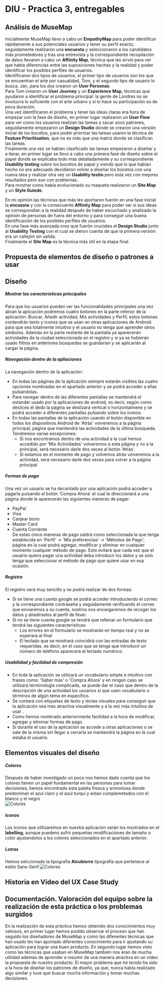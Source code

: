 # DIU - Practica 3, entregables

## Análisis de MuseMap   
Inicialmente MuseMap llevo a cabo un **EmpathyMap** para poder identificar rápidamente a sus potenciales usuarios y tener su perfil exacto, seguidamente realizaron una **encuesta** y seleccionaron a los candidatos más prometedores y tras una entrevista y la correspondiente recopilación de datos llevaron a cabo un **Affinity Map**, técnica que les sirvió para ver que había diferencias entre las suposiciones hechas y la realidad y poder identificar los posibles perfiles de usuarios.  
Identificaron dos tipos de usuarios, el primer tipo de usuarios son los que se encuentran el arte por casualidad, Tom, y el segundo tipo de usuario lo busca, Jan, para los dos crearon un **User Personas**.  
Para Tom crearon un **User Journey** y un **Experience Map**, técnicas que ayudaron a identificar el problema principal: la gente de Londres no se involucra lo suficiente con el arte urbano y si lo hace su participación es de poca duración.  
Una vez identificaron el problema y tener las ideas claras era hora de empezar con la fase de diseño, en primer lugar realizaron un **User Flow** para ver como los usuarios realizan las tareas y sacar unos patrones, seguidamente empezaron un **Design Studio** donde se crearon una versión inicial de los bocetos, para poder priorizar las tareas usaron la técnica de **Feature Prioritisation**, que no es más que una matriz donde se clasifican las tareas.  
Finalmente una vez se habían clasificado las tareas empezaron a diseñar y a iterar, en primer lugar se llevo a cabo una primera fase de diseño sobre el papel donde se explicaba todo más detalladamente y su correspondiente **Usability testing** sobre los bocetos de papel y viendo que lo que habían hecho no era adecuado decidieron volver a diseñar los bocetos con una nueva idea y realizar otra vez un **Usability testin** pero esta vez con mejores resultados pero aun con problemas.  
Para mostrar como había evolucionado su maqueta realizaron un **Site Map** y un **Style Guiede**.  
  
En mi opinión las técnicas que más les aportaron fuerón en una fase inicial la **encuesta** y con la consecuente **Affinity Map** para poder ver si sus ideas se correspondían a la realidad después de haber escuchado y analizado la opinión de personas de fuera del entorno y para conseguir una buena identificación de los posibles perfiles de usuarios.  
En una fase más avanzada creo que fuerón cruciales el **Design Studio** junto al **Usability Testing** con el cual se dieron cuenta de que la primera versión era un callejón sin salida.  
Finalmente el **Site Map** es la técnica más útil en la etapa final.

## Propuesta de elementos de diseño o patrones a usar 

## Diseño 

##### Mostrar las características principales 
Para que los usuarios puedan ver las funcionalidades principales una vez abran la aplicación podremos cuatro botones en la parte inferior de la aplicación: Buscar, Añadir actividad, Mis actividades y Perfil; estos botones contendrán texto y iconos que se usan en otras aplicaciones de Android para que sea totalmente intuitivo y el usuario no tenga que aprender otros símbolos.
Además en la parte restante de la pantalla ya aparecerán actividades de la ciudad seleccionada en el registro y si ya se hubierán usado filtros en anteriores búsquedas se guardarían y se aplicarián al cargar la página.

##### Navegación dentro de la apliaciones
La navegación dentro de la aplicación: 
 - En todas las páginas de la aplicación siempre estarán visibles las cuatro opciones nombradas en el apartado anterior y se podrá acceder a ellas pulsándolas.
 - Para navegar dentro de las diferentes pantallas se mantendrá el estandar usado por la aplicaciones de android, es decir, según como deslices el dedo la página se deslizará vertical o horizontalmene y se podrá acceder a diferentes pantallas pulsando sobre los iconos.
 - En todas las pantallas de la aplicación usando el botón disponible en todos los dispositivos Android de 'Atrás' volveremos a la página principal, página que mantendrá las actividades de la última búsqueda. Tendremos varias excepciones:
     * Si nos encontramos dentro de una actividad a la cual hemos accedido por 'Mis Actividades' volveremos a esta página y no a la principal, será necesario darle dos veces al botón 'Atrás'.
     * Si estamos en el momento de pago y volvemos atrás volveremos a la actividad, será necesario darle dos veces para volver a la página principal

##### Formas de pago 
Una vez un usuario se ha decantado por una aplicación podrá acceder a pagarla pulsando el botón 'Compra Ahora' el cual le direccionará a una página donde le aparecerán las siguientes maneras de pagar:
- PayPal
- Visa
- Canjear bono
- Master Card 
- Cuenta Corriente  
De estas cinco maneras de pago saldrá como seleccionada la que tenga establecida en 'Perfil' -> 'Mis preferencias' -> 'Métodos de Pago', página en la cual podrá agregar, modificar y eliminar en cualquier momento cualquier método de pago. Esto evitará que cada vez que el usuario quiera pagar una actividad deba introducir los datos y se solo tenga que seleccionar el método de pago que quiere usar en esa ocasión.

##### Registro
El registro será muy sencillo y se podrá realizar de dos formas:
- Si se tiene una cuenta google se podrá acceder introduciendo el correo y la correspondiente contraseña y seguidamente verificando el correo que enviaremos a su cuenta, nostros nos encargaremos de recoger los datos y añadírselos al perfil de fever.
- Si no se tiene cuenta google se tendrá que rellenar un formulario que tendrá las siguientes características:
    * Los errores en el formulario se mostrarán en tiempo real y no se esperara al final 
    * El teclado que se mostrará coincidirá con las entradas de texto requeridas, es decir, en el caso que se tenga que introducir un número de teléfono aparecerá el teclado numérico.
   
##### Usabilidad y facilidad de compresión
 - En toda la aplicación se utilizará un vocabulario simple e intuitivo con frases como: 'Saber más' o 'Compra Ahora' y en ningún caso se utilizará terminología complicada, se puede dar el caso que dentro de la descripción de una actividad los usuarios si que usen vocabulario o términos de algún tema en específico.
 - Se contará con etiquetas de texto y teclas visuales para conseguir que la aplicación sea mas atractiva visualmente y a la vez más intuitiva de usar .
 - Como hemos nombrado anteriormente  facilidad a la hora de modificar, agregar y eliminar formas de pago.
 - Si durante el uso de la aplicación se accede a otras aplicaciones o se sale de la misma sin llegar a cerrarla se mantendrá la página en la cual estaba el usuario.
 
 ## Elementos visuales del diseño 
 
 ##### Colores 
 Después de haber investigado un poco nos hemos dado cuenta que los colores tienen un papel fundamental en las personas para tomar decisiones, hemos encontrado esta paleta fresca y armoniosa donde predominan el azul claro y el azul turquí y estan complemetados con el blanco y el negro     
 ![Colores](https://paletasdecolores.com/wp-content/uploads/2015/08/cvetovaya-palitra-2275.png)    
  
 
 ##### Iconos 
 Los iconos que utilizaremos en nuestra aplicación serán los msotrados en el **labelling**, aunque puedens sufrir pequeñas modificaciones de tamaño o color ajustandolos a los colores seleccionados en el apartado anterior.
 
  ##### Letras
 Hemos selccionado la tipografía **Alcubierre** tipografía que pertenece al estilo Sans-Serif 
 ![Colores](https://i2.wp.com/www.dafontfree.io/wp-content/uploads/2017/12/Alcubierre-full-image.jpg?resize=1125%2C7905&ssl=1)



## Historia en Video del UX Case Study


## Documentación. Valoración del equipo sobre la realización de esta práctica o los problemas surgidos

En la realización de esta práctica hemos obtenido dos conocimientos muy valiosos, en primer lugar hemos podido observar el proceso que han seguido los diseñadores de MuseMap y como las diferentes técnicas que han usado les han aportado diferentes conocimiento para ir ajustando su aplicación para lograr una buen producto. En segundo lugar hemos visto como las técnicas que usaban en MuseMap también nos eran de mucha utilidad además de aprender a resumir de una manera atractiva en un video la propuesta de nuestro producto.
El mayor problema que he tenido ha sido a la hora de diseñar los patrones de diseño, ya que, nunca había realizado algo similar y tuve que buscar mucha información y tomar muchas decisiones.
 
